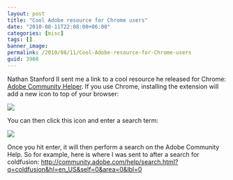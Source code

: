 ```yaml
---
layout: post
title: "Cool Adobe resource for Chrome users"
date: "2010-08-11T22:08:00+06:00"
categories: [misc]
tags: []
banner_image: 
permalink: /2010/08/11/Cool-Adobe-resource-for-Chrome-users
guid: 3908
---
```


Nathan Stanford II sent me a link to a cool resource he released for Chrome: <a href="https://chrome.google.com/extensions/detail/dehobnjngonejggmglbbfmdokhdaifeb">Adobe Community Helper</a>. If you use Chrome, installing the extension will add a new icon to top of your browser:

<img src="https://static.raymondcamden.com/images/Screen shot 2010-08-11 at 8.09.03 PM.png" />

You can then click this icon and enter a search term:

<img src="https://static.raymondcamden.com/images/cfjedi/Screen shot 2010-08-11 at 8.09.20 PM.png" />

Once you hit enter, it will then perform a search on the Adobe Community Help. So for example, here is where I was sent to after a search for coldfusion: <a href="http://community.adobe.com/help/search.html?q=coldfusion&hl=en_US&self=0&area=0&lbl=0">http://community.adobe.com/help/search.html?q=coldfusion&hl=en_US&self=0&area=0&lbl=0</a>